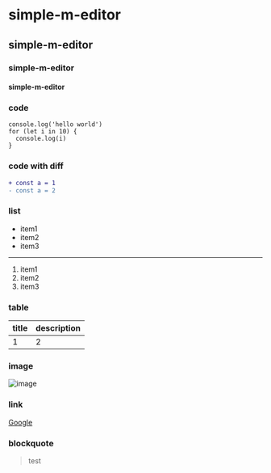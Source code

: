 # simple-m-editor
## simple-m-editor
### simple-m-editor
#### simple-m-editor

### code

```
console.log('hello world')
for (let i in 10) {
  console.log(i)
}
```

### code with diff

```diff
+ const a = 1
- const a = 2
```

### list

+ item1
+ item2
+ item3

---

1. item1
2. item2
3. item3

### table

| title      | description     |
| ---------- | --------------- |
| 1 | 2 |

### image
![image](https://avatars.githubusercontent.com/u/16463481)

### link
[Google](https://google.com)

### blockquote
> test
